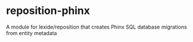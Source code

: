 # reposition-phinx
A module for lexide/reposition that creates Phinx SQL database migrations from entity metadata
